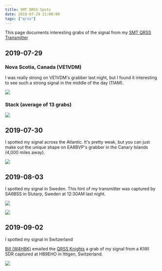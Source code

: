 ```yaml
---
title: SMT QRSS Spots
date: 2019-07-29 21:00:00
tags: ["qrss"]
---
```




This page documents interesting grabs of the signal from my [SMT QRSS Transmitter](https://swharden.com/blog/2019-07-26-smt-qrss-design/)

## 2019-07-29

### Nova Scotia, Canada (VE1VDM)

I was really strong on VE1VDM's grabber last night, but I found it interesting to see such a strong signal in the middle of the day (11AM).

<div class="text-center img-border">

![](https://swharden.com/static/2019/07/27/VE1VDM.1907290830.35415d51dc.jpg)

</div>

### Stack (average of 13 grabs)

<div class="text-center img-border">

![](https://swharden.com/static/2019/07/27/VE1VDM.1907290940.jpg)

</div>

## 2019-07-30

I spotted my signal across the Atlantic. It's pretty weak, but you can just make out the unique shape on EA8BVP's grabber in the Canary Islands (4,000 miles away).

<div class="text-center img-border">

![](https://swharden.com/static/2019/07/27/EA8BVP1.1907302050.jpg)

</div>

## 2019-08-03

I spotted my signal in Sweden. This hint of my transmitter was captured by SA6BSS in Slutarp, Sweden at 12:30AM last night.

<div class="text-center img-border">

![](https://swharden.com/static/2019/07/27/SA6BSS-AJ4VD.jpg)

</div>

<div class="text-center img-border img-medium">

![](https://swharden.com/static/2019/07/27/globe.png)

</div>

## 2019-09-02

I spotted my signal in Switzerland

[Bill (W4HBK)](https://www.qsl.net/w4hbk/) emailed the [QRSS Knights](https://groups.io/g/qrssknights) a grab of my signal from a KIWI SDR captured at HB9EHO in Ittigen, Switzerland.

<div class="text-center img-border">

![](https://swharden.com/static/2019/07/27/HB9EHO.jpg)

</div>